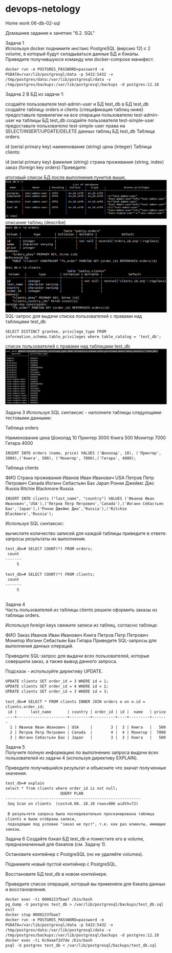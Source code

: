 # devops-netology
Home work 06-db-02-sql  

Домашнее задание к занятию "6.2. SQL"  

Задача 1  
Используя docker поднимите инстанс PostgreSQL (версию 12) c 2 volume, в который будут складываться данные БД и бэкапы.  
Приведите получившуюся команду или docker-compose манифест.
````
docker run -e POSTGRES_PASSWORD=password -e PGDATA=/var/lib/postgresql/data -p 5432:5432 -v /tmp/postgres/data:/var/lib/postgresql/data -v /tmp/postgres/backups:/var/lib/postgresql/backups -d postgres:12.10
````
Задача 2
В БД из задачи 1:

создайте пользователя test-admin-user и БД test_db
в БД test_db создайте таблицу orders и clients (спeцификация таблиц ниже)
предоставьте привилегии на все операции пользователю test-admin-user на таблицы БД test_db
создайте пользователя test-simple-user
предоставьте пользователю test-simple-user права на SELECT/INSERT/UPDATE/DELETE данных таблиц БД test_db
Таблица orders:

id (serial primary key)
наименование (string)
цена (integer)
Таблица clients:

id (serial primary key)
фамилия (string)
страна проживания (string, index)
заказ (foreign key orders)
Приведите:

итоговый список БД после выполнения пунктов выше,  
![](https://github.com/mgesler/devops-netology/blob/main/pic/sql-l.jpg)
описание таблиц (describe)
![](https://github.com/mgesler/devops-netology/blob/main/pic/sql-d.jpg)
SQL-запрос для выдачи списка пользователей с правами над таблицами test_db
````
SELECT DISTINCT grantee, privilege_type FROM information_schema.table_privileges where table_catalog = 'test_db';
````
список пользователей с правами над таблицами test_db
![](https://github.com/mgesler/devops-netology/blob/main/pic/sql-grantee.jpg)

Задача 3
Используя SQL синтаксис - наполните таблицы следующими тестовыми данными:

Таблица orders

Наименование	цена
Шоколад	10
Принтер	3000
Книга	500
Монитор	7000
Гитара	4000
````
INSERT INTO orders (name, price) VALUES ('Шоколад', 10), ('Принтер', 3000),('Книга', 500), ('Монитор', 7000),('Гитара', 4000); 
````
Таблица clients

ФИО	Страна проживания
Иванов Иван Иванович	USA
Петров Петр Петрович	Canada
Иоганн Себастьян Бах	Japan
Ронни Джеймс Дио	Russia
Ritchie Blackmore	Russia
````
INSERT INTO clients ("last_name", "country") VALUES ('Иванов Иван Иванович','USA'),('Петров Петр Петрович','Canada'),('Иоганн Себастьян Бах','Japan'),('Ронни Джеймс Дио','Russia'),('Ritchie Blackmore','Russia'); 
````

Используя SQL синтаксис:

вычислите количество записей для каждой таблицы
приведите в ответе:
запросы
результаты их выполнения.
````
test_db=# SELECT COUNT(*) FROM orders; 
 count 
-------
     5

test_db=# SELECT COUNT(*) FROM clients; 
 count 
-------
     5
     
````

Задача 4  
Часть пользователей из таблицы clients решили оформить заказы из таблицы orders.

Используя foreign keys свяжите записи из таблиц, согласно таблице:

ФИО	Заказ
Иванов Иван Иванович	Книга
Петров Петр Петрович	Монитор
Иоганн Себастьян Бах	Гитара
Приведите SQL-запросы для выполнения данных операций.

Приведите SQL-запрос для выдачи всех пользователей, которые совершили заказ, а также вывод данного запроса.

Подсказк - используйте директиву UPDATE.

````
UPDATE clients SET order_id = 3 WHERE id = 1;
UPDATE clients SET order_id = 4 WHERE id = 2;
UPDATE clients SET order_id = 3 WHERE id = 3;

test_db=# SELECT * FROM clients INNER JOIN orders o on o.id = clients.order_id;
 id |      last_name       | country | order_id | id |  name   | price 
----+----------------------+---------+----------+----+---------+-------
  1 | Иванов Иван Иванович | USA     |        3 |  3 | Книга   |   500
  2 | Петров Петр Петрович | Canada  |        4 |  4 | Монитор |  7000
  3 | Иоганн Себастьян Бах | Japan   |        3 |  3 | Книга   |   500
````

Задача 5  
Получите полную информацию по выполнению запроса выдачи всех пользователей из задачи 4 (используя директиву EXPLAIN).

Приведите получившийся результат и объясните что значат полученные значения.
````
test_db=# explain
select * from clients where order_id is not null;
                        QUERY PLAN                         
-----------------------------------------------------------
 Seq Scan on clients  (cost=0.00..18.10 rows=806 width=72)
 
 В результете запроса была последовательно просканирована таблица clients и были отобраны записи, 
 подходящие под условие "заказ не пуст", т.е. как раз клиенты, имеющие заказы.
````


Задача 6
Создайте бэкап БД test_db и поместите его в volume, предназначенный для бэкапов (см. Задачу 1).

Остановите контейнер с PostgreSQL (но не удаляйте volumes).

Поднимите новый пустой контейнер с PostgreSQL.

Восстановите БД test_db в новом контейнере.

Приведите список операций, который вы применяли для бэкапа данных и восстановления.

````
docker exec -ti 0008223fbae7 /bin/bash
pg_dump -U postgres test_db > /var/lib/postgresql/backups/test_db.sql
exit
docker stop 0008223fbae7
docker run -e POSTGRES_PASSWORD=password -e PGDATA=/var/lib/postgresql/data -p 5432:5432 -v /tmp/postgres/data:/var/lib/postgresql/data -v /tmp/postgres/backups:/var/lib/postgresql/backups -d postgres:12.10
docker exec -ti 6c9aaef2d7de /bin/bash
psql -U postgres test_db < /var/lib/postgresql/backups/test_db.sql

````
